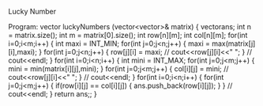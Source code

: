 Lucky Number

Program:
  vector<int> luckyNumbers (vector<vector<int>>& matrix) {
        vector<int>ans;
        int n = matrix.size();
        int m = matrix[0].size();
        int row[n][m];
        int col[n][m];
        for(int i=0;i<m;i++)
        {
            int maxi =  INT_MIN;
            for(int j=0;j<n;j++)
            {
                maxi = max(matrix[j][i],maxi);
            }
            for(int j=0;j<n;j++)
            {
                row[j][i] = maxi;
                // cout<<row[j][i]<<" ";
            }
            // cout<<endl;
        }
        for(int i=0;i<n;i++)
        {
            int mini =  INT_MAX;
            for(int j=0;j<m;j++)
            {
                mini = min(matrix[i][j],mini);
            }
            for(int j=0;j<m;j++)
            {
                col[i][j] = mini;
                // cout<<row[j][i]<<" ";
            }
            // cout<<endl;
        }
        for(int i=0;i<n;i++)
        {
            for(int j=0;j<m;j++)
            {
                if(row[i][j] == col[i][j])
                {
                    ans.push_back(row[i][j]);
                }
            }
            // cout<<endl;
        }
        return ans;;
    }
